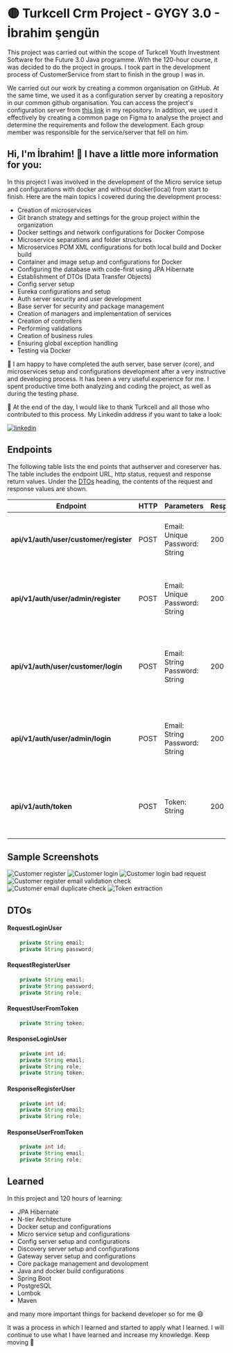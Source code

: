 # 🟡 Turkcell Crm Project - GYGY 3.0 - İbrahim şengün


This project was carried out within the scope of Turkcell Youth Investment Software for the Future 3.0 Java programme. With the 120-hour course, it was decided to do the project in groups. I took part in the development process of CustomerService from start to finish in the group I was in. 

We carried out our work by creating a common organisation on GitHub. At the same time, we used it as a configuration server by creating a repository in our common github organisation. You can access the project's configuration server from  [this link](https://github.com/IbrahimSengun63/Turkcell-2024-GYGY-Java-Crm-Configurations) in my repository. In addition, we used it effectively by creating a common page on Figma to analyse the project and determine the requirements and follow the development. Each group member was responsible for the service/server that fell on him.



## Hi, I'm İbrahim! 👋 I have a little more information for you:

In this project I was involved in the development of the Micro service setup and configurations with docker and without docker(local) from start to finish. Here are the main topics I covered during the development process:
- Creation of microservices
- Git branch strategy and settings for the group project within the organization
- Docker settings and network configurations for Docker Compose
- Microservice separations and folder structures
- Microservices POM XML configurations for both local build and Docker build
- Container and image setup and configurations for Docker
- Configuring the database with code-first using JPA Hibernate
- Establishment of DTOs (Data Transfer Objects)
- Config server setup
- Eureka configurations and setup
- Auth server security and user development
- Base server for security and package management
- Creation of managers and implementation of services
- Creation of controllers
- Performing validations
- Creation of business rules
- Ensuring global exception handling
- Testing via Docker

🚀 I am happy to have completed the auth server, base server (core), and microservices setup and configurations development after a very instructive and developing process. It has been a very useful experience for me. I spent productive time both analyzing and coding the project, as well as during the testing phase.

🙏 At the end of the day, I would like to thank Turkcell and all those who contributed to this process. My Linkedin address if you want to take a look:

[![linkedin](https://img.shields.io/badge/linkedin-0A66C2?style=for-the-badge&logo=linkedin&logoColor=white)](https://www.linkedin.com/in/ibrahim-sengun63/)
## Endpoints

The following table lists the end points that authserver and coreserver has. The table includes the endpoint URL, http status, request and response return values. Under the [DTOs](#dtos) heading, the contents of the request and response values are shown.

| Endpoint                                 | HTTP  | Parameters                          | Response        | Returns                                             | Explanation                                                         | Error                    |
|------------------------------------------|-------|-------------------------------------|-----------------|-----------------------------------------------------|---------------------------------------------------------------------|--------------------------|
| **api/v1/auth/user/customer/register**   | POST  | Email: Unique<br>Password: String   | 200 OK          | User_id: int<br>Email: String<br>Role: String       | If successful, it will create a customer.                           | Duplicate Email          |
| **api/v1/auth/user/admin/register**      | POST  | Email: Unique<br>Password: String   | 200 OK          | User_id: int<br>Email: String<br>Role: String       | Restricted to users with admin authority. If successful, it will create an admin. | Duplicate Email          |
| **api/v1/auth/user/customer/login**      | POST  | Email: String<br>Password: String   | 200 OK          | User_id: int<br>Email: String<br>Role: String<br>Token: String | If successful, it will log in the user.                            | Bad Credentials          |
| **api/v1/auth/user/admin/login**         | POST  | Email: String<br>Password: String   | 200 OK          | User_id: int<br>Email: String<br>Role: String<br>Token: String | If successful, it will log in the admin.                            | Bad Credentials          |
| **api/v1/auth/token**                    | POST  | Token: String                       | 200 OK          | User_id: int<br>Email: String<br>Role: String       | If successful, it will extract user credentials from the token.     | Bad token<br>Token Expired |




## Sample Screenshots

![Customer register](https://github.com/IbrahimSengun63/Turkcell-2024-GYGY-Java-Crm/assets/67779798/bdeef811-1173-4adf-bf5c-30067a02bee2)
![Customer login](https://github.com/IbrahimSengun63/Turkcell-2024-GYGY-Java-Crm/assets/67779798/41a688b3-a7fc-4bff-88d9-052d421552f7)
![Customer login bad request](https://github.com/IbrahimSengun63/Turkcell-2024-GYGY-Java-Crm/assets/67779798/13bd0170-f9f0-4e70-b103-519867708432)
![Customer register email validation check](https://github.com/IbrahimSengun63/Turkcell-2024-GYGY-Java-Crm/assets/67779798/9a93d349-be70-4f60-a7e2-24e13cca77f5)
![Customer email duplicate check](https://github.com/IbrahimSengun63/Turkcell-2024-GYGY-Java-Crm/assets/67779798/85e58d08-5960-4ae3-a861-ecea9710c209)
![Token extraction](https://github.com/IbrahimSengun63/Turkcell-2024-GYGY-Java-Crm/assets/67779798/cca02cd2-c087-4f73-84e0-e044d5119b8f)



## DTOs

#### RequestLoginUser 

```java 
    private String email;
    private String password;
```

#### RequestRegisterUser

```java
    private String email;
    private String password;
    private String role;
```

#### RequestUserFromToken

```java
    private String token;
```

#### ResponseLoginUser

```java
    private int id;
    private String email;
    private String role;
    private String token;
```

#### ResponseRegisterUser

```java
    private int id;
    private String email;
    private String role;
```
#### ResponseUserFromToken

```java
    private int id;
    private String email;
    private String role;
```


## Learned

In this project and 120 hours of learning:
- JPA Hibernate
- N-tier Architecture
- Docker setup and configurations
- Micro service setup and configurations
- Config server setup and configurations
- Discovery server setup and configurations
- Gateway server setup and configurations
- Core package management and devolopment
- Java and docker build configurations
- Spring Boot
- PostgreSQL
- Lombok
- Maven

and many more important things for backend developer so for me 😄

It was a process in which I learned and started to apply what I learned. I will continue to use what I have learned and increase my knowledge. Keep moving 🚀

